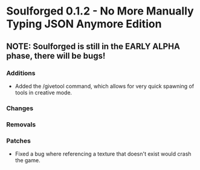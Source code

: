 # Soulforged 0.1.2 - No More Manually Typing JSON Anymore Edition
## NOTE: Soulforged is still in the EARLY ALPHA phase, there will be bugs!

### Additions
- Added the /givetool <target> <type> <head> <binding> <handle> command, which allows for very quick spawning of tools in creative mode.
### Changes

### Removals

### Patches
- Fixed a bug where referencing a texture that doesn't exist would crash the game.